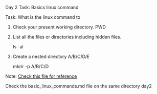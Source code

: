 Day 2 Task: Basics linux command

Task: What is the linux command to 
1. Check your present working directory.
    PWD

2. List all the files or directories including hidden files.

    ls -al

3. Create a nested directory A/B/C/D/E

    mkrir -p A/B/C/D

Note: [Check this file for reference](basic_linux_commands.md)

Check the basic_linux_commands.md file on the same directory day2
